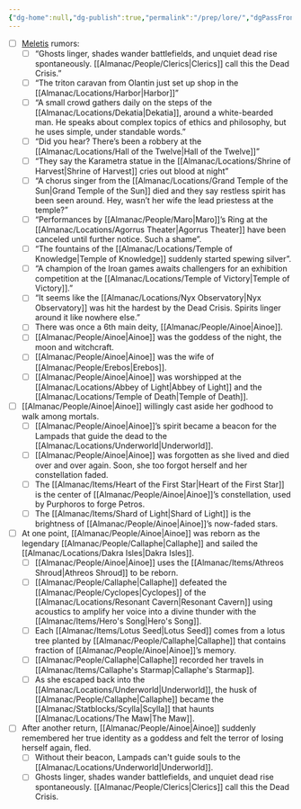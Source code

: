 ```yaml
---
{"dg-home":null,"dg-publish":true,"permalink":"/prep/lore/","dgPassFrontmatter":true}
---
```


- [ ] [Meletis](Almanac/Locations/Meletis.md) rumors:
     - [ ] “Ghosts linger, shades wander battlefields, and unquiet dead rise spontaneously. [[Almanac/People/Clerics\|Clerics]] call this the Dead Crisis.”
    - [ ] “The triton caravan from Olantin just set up shop in the [[Almanac/Locations/Harbor\|Harbor]]”
    - [ ] “A small crowd gathers daily on the steps of the [[Almanac/Locations/Dekatia\|Dekatia]], around a white-bearded man. He speaks about complex topics of ethics and philosophy, but he uses simple, under standable words.”
    - [ ] “Did you hear? There’s been a robbery at the [[Almanac/Locations/Hall of the Twelve\|Hall of the Twelve]]”
    - [ ] “They say the Karametra statue in the [[Almanac/Locations/Shrine of Harvest\|Shrine of Harvest]] cries out blood at night”
    - [ ] “A chorus singer from the [[Almanac/Locations/Grand Temple of the Sun\|Grand Temple of the Sun]] died and they say restless spirit has been seen around. Hey, wasn’t her wife the lead priestess at the temple?”
    - [ ] “Performances by [[Almanac/People/Maro\|Maro]]’s Ring at the [[Almanac/Locations/Agorrus Theater\|Agorrus Theater]] have been canceled until further notice. Such a shame”.
    - [ ] “The fountains of the [[Almanac/Locations/Temple of Knowledge\|Temple of Knowledge]] suddenly started spewing silver”.
    - [ ] “A champion of the Iroan games awaits challengers for an exhibition competition at the [[Almanac/Locations/Temple of Victory\|Temple of Victory]].”
    - [ ] “It seems like the [[Almanac/Locations/Nyx Observatory\|Nyx Observatory]] was hit the hardest by the Dead Crisis. Spirits linger around it like nowhere else.”
    - [ ] There was once a 6th main deity, [[Almanac/People/Ainoe\|Ainoe]]. 
    - [ ] [[Almanac/People/Ainoe\|Ainoe]] was the goddess of the night, the moon and witchcraft.
    - [ ] [[Almanac/People/Ainoe\|Ainoe]] was the wife of [[Almanac/People/Erebos\|Erebos]].
    - [ ] [[Almanac/People/Ainoe\|Ainoe]] was worshipped at the [[Almanac/Locations/Abbey of Light\|Abbey of Light]] and the [[Almanac/Locations/Temple of Death\|Temple of Death]].
- [ ] [[Almanac/People/Ainoe\|Ainoe]] willingly cast aside her godhood to walk among mortals.
    - [ ] [[Almanac/People/Ainoe\|Ainoe]]’s spirit became a beacon for the Lampads that guide the dead to the [[Almanac/Locations/Underworld\|Underworld]].
    - [ ] [[Almanac/People/Ainoe\|Ainoe]] was forgotten as she lived and died over and over again. Soon, she too forgot herself and her constellation faded.
    - [ ] The [[Almanac/Items/Heart of the First Star\|Heart of the First Star]] is the center of [[Almanac/People/Ainoe\|Ainoe]]’s constellation, used by Purphoros to forge Petros.
    - [ ] The [[Almanac/Items/Shard of Light\|Shard of Light]] is the brightness of [[Almanac/People/Ainoe\|Ainoe]]’s now-faded stars.
- [ ] At one point, [[Almanac/People/Ainoe\|Ainoe]] was reborn as the legendary [[Almanac/People/Callaphe\|Callaphe]] and sailed the [[Almanac/Locations/Dakra Isles\|Dakra Isles]].
    - [ ] [[Almanac/People/Ainoe\|Ainoe]] uses the [[Almanac/Items/Athreos Shroud\|Athreos Shroud]] to be reborn.
    - [ ] [[Almanac/People/Callaphe\|Callaphe]] defeated the [[Almanac/People/Cyclopes\|Cyclopes]] of the [[Almanac/Locations/Resonant Cavern\|Resonant Cavern]] using acoustics to amplify her voice into a divine thunder with the [[Almanac/Items/Hero's Song\|Hero's Song]].
    - [ ] Each [[Almanac/Items/Lotus Seed\|Lotus Seed]] comes from a lotus tree planted by [[Almanac/People/Callaphe\|Callaphe]] that contains fraction of [[Almanac/People/Ainoe\|Ainoe]]’s memory.
    - [ ] [[Almanac/People/Callaphe\|Callaphe]] recorded her travels in [[Almanac/Items/Callaphe's Starmap\|Callaphe's Starmap]].
    - [ ] As she escaped back into the [[Almanac/Locations/Underworld\|Underworld]], the husk of [[Almanac/People/Callaphe\|Callaphe]] became the [[Almanac/Statblocks/Scylla\|Scylla]] that haunts [[Almanac/Locations/The Maw\|The Maw]].
- [ ] After another return, [[Almanac/People/Ainoe\|Ainoe]] suddenly remembered her true identity as a goddess and felt the terror of losing herself again, fled.
    - [ ] Without their beacon, Lampads can't guide souls to the [[Almanac/Locations/Underworld\|Underworld]].
    - [ ] Ghosts linger, shades wander battlefields, and unquiet dead rise spontaneously. [[Almanac/People/Clerics\|Clerics]] call this the Dead Crisis.